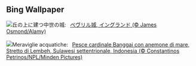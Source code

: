 ## Bing Wallpaper
![](https://www.bing.com/th?id=OHR.SpringCaveDale_JA-JP3237523322_UHD.jpg&w=1000)丘の上に建つ中世の城:&nbsp;&ensp;[ペヴリル城, イングランド (© James Osmond/Alamy)](https://www.bing.com/th?id=OHR.SpringCaveDale_JA-JP3237523322_UHD.jpg)
<br><br/>
![](https://www.bing.com/th?id=OHR.CardinalfishAnemone_IT-IT5257002350_UHD.jpg&w=1000)Meraviglie acquatiche:&nbsp;&ensp;[Pesce cardinale Banggai con anemone di mare, Stretto di Lembeh, Sulawesi settentrionale, Indonesia (© Constantinos Petrinos/NPL/Minden Pictures)](https://www.bing.com/th?id=OHR.CardinalfishAnemone_IT-IT5257002350_UHD.jpg)
<br><br/>
